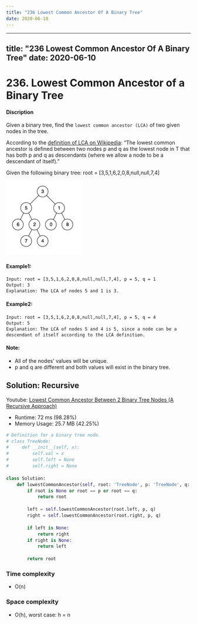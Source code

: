 ```yaml
---
title: "236 Lowest Common Ancestor Of A Binary Tree"
date: 2020-06-10
---
```


---
title: "236 Lowest Common Ancestor Of A Binary Tree"
date: 2020-06-10
---

# 236. Lowest Common Ancestor of a Binary Tree

#### Discription

Given a binary tree, find the `lowest common ancestor (LCA)` of two given nodes in the tree.

According to the [definition of LCA on Wikipedia](https://en.wikipedia.org/wiki/Lowest_common_ancestor): “The lowest common ancestor is defined between two nodes p and q as the lowest node in T that has both p and q as descendants (where we allow a node to be a descendant of itself).”

Given the following binary tree:  root = [3,5,1,6,2,0,8,null,null,7,4]

![](imgs/236.png)

#### Example1:

```
Input: root = [3,5,1,6,2,0,8,null,null,7,4], p = 5, q = 1
Output: 3
Explanation: The LCA of nodes 5 and 1 is 3.
```

#### Example2:

```
Input: root = [3,5,1,6,2,0,8,null,null,7,4], p = 5, q = 4
Output: 5
Explanation: The LCA of nodes 5 and 4 is 5, since a node can be a descendant of itself according to the LCA definition.
```

#### Note:

- All of the nodes' values will be unique.
- p and q are different and both values will exist in the binary tree.

## Solution: Recursive

Youtube: [Lowest Common Ancestor Between 2 Binary Tree Nodes (A Recursive Approach)](https://www.youtube.com/watch?v=py3R23aAPCA)

- Runtime: 72 ms (98.28%)
- Memory Usage: 25.7 MB (42.25%)

```python
# Definition for a binary tree node.
# class TreeNode:
#     def __init__(self, x):
#         self.val = x
#         self.left = None
#         self.right = None

class Solution:
    def lowestCommonAncestor(self, root: 'TreeNode', p: 'TreeNode', q: 'TreeNode') -> 'TreeNode':    
        if root is None or root == p or root == q:
            return root
            
        left = self.lowestCommonAncestor(root.left, p, q)
        right = self.lowestCommonAncestor(root.right, p, q)
        
        if left is None:
            return right
        if right is None:
            return left
        
        return root
```

### Time complexity

- O(n)

### Space complexity

- O(h), worst case: h = n
